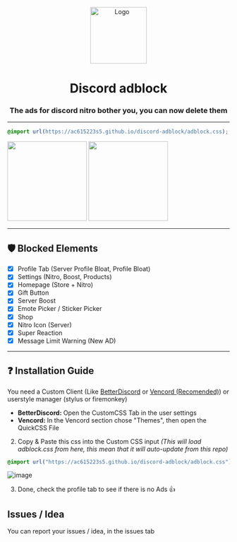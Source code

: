 <p align="center">
  <img src="https://raw.githubusercontent.com/CroissantDuNord/discord-adblock/main/media/logo.svg" width="128px" height="128px" alt="Logo">
</p>
<h1 align="center">Discord adblock</h1>
<h3 align="center">The ads for discord nitro bother you, you can now delete them</h3>
</p>

---

```css
@import url(https://ac615223s5.github.io/discord-adblock/adblock.css);
```
 
[<img src="https://raw.githubusercontent.com/CroissantDuNord/discord-adblock/b5d13db617b5f7457d8ee454eaf83e07865cfbcd/media/jksdqfhjkldh.svg" width="180">](https://raw.githubusercontent.com/CroissantDuNord/discord-adblock/main/adblock.css)
[<img src="https://vencord.dev/assets/logo-nav-oneko-padding.png" width="180">](https://raw.githubusercontent.com/CroissantDuNord/discord-adblock/main/adblock.css)

---
## 🛡️ Blocked Elements 
- [x] Profile Tab (Server Profile Bloat, Profile Bloat)
- [x] Settings (Nitro, Boost, Products)
- [x] Homepage (Store + Nitro)
- [x] Gift Button
- [x] Server Boost
- [x] Emote Picker / Sticker Picker
- [x] Shop
- [x] Nitro Icon (Server)
- [x] Super Reaction   
- [x] Message Limit Warning (New AD)
---

## ❓ Installation Guide

You need a Custom Client (Like [BetterDiscord](https://betterdiscord.app/) or [Vencord (Recomended)](https://vencord.dev)) or userstyle manager (stylus or firemonkey)

- **BetterDiscord:**
Open the CustomCSS Tab in the user settings
- **Vencord:**
In the Vencord section chose "Themes", then open the QuickCSS File

2. Copy & Paste this css into the Custom CSS input *(This will load adblock.css from here, this mean that it will auto-update from this repo)*
```css
@import url("https://ac615223s5.github.io/discord-adblock/adblock.css");
```
![image](https://github.com/CroissantDuNord/discord-adblock/assets/79372025/a5cef664-6bf4-4740-bed7-b66a22b735dc)

3. Done, check the profile tab to see if there is no Ads 👍

## Issues / Idea

You can report your issues / idea, in the issues tab

